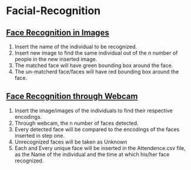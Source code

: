 # Facial-Recognition

## [Face Recognition in Images](ImgFaceFinder.py)
1. Insert the name of the individual to be recognized. 
2. Insert new image to find the same individual out of the n number of people in the new inserted image. 
3. The matched face will have green bounding box around the face. 
4. The un-matcherd face/faces will have red bounding box around the face. 


## [Face Recognition through Webcam](main.py)
1. Insert the image/images of the individuals to find their respective encodings.
2. Through webcam, the n number of faces detected.
3. Every detected face will be compared to the encodings of the faces inserted in step one.
4. Unrecognized faces will be taken as Unknown 
5. Each and Every unique face will be inserted in the Attendence.csv file, as the Name of the individual and the time at which his/her face recognized. 
